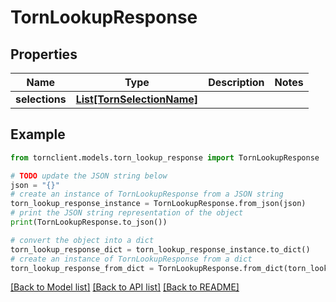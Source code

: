 # TornLookupResponse


## Properties

Name | Type | Description | Notes
------------ | ------------- | ------------- | -------------
**selections** | [**List[TornSelectionName]**](TornSelectionName.md) |  | 

## Example

```python
from tornclient.models.torn_lookup_response import TornLookupResponse

# TODO update the JSON string below
json = "{}"
# create an instance of TornLookupResponse from a JSON string
torn_lookup_response_instance = TornLookupResponse.from_json(json)
# print the JSON string representation of the object
print(TornLookupResponse.to_json())

# convert the object into a dict
torn_lookup_response_dict = torn_lookup_response_instance.to_dict()
# create an instance of TornLookupResponse from a dict
torn_lookup_response_from_dict = TornLookupResponse.from_dict(torn_lookup_response_dict)
```
[[Back to Model list]](../README.md#documentation-for-models) [[Back to API list]](../README.md#documentation-for-api-endpoints) [[Back to README]](../README.md)


